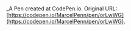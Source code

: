 # 
 _A Pen created at CodePen.io. Original URL: [https://codepen.io/MarcelPenn/pen/orLwWG](https://codepen.io/MarcelPenn/pen/orLwWG).

 